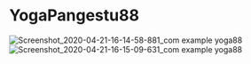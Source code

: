 # YogaPangestu88
![Screenshot_2020-04-21-16-14-58-881_com example yoga88](https://user-images.githubusercontent.com/64071824/79851648-ce501a80-83ef-11ea-91e2-c1ce58b96352.png)
![Screenshot_2020-04-21-16-15-09-631_com example yoga88](https://user-images.githubusercontent.com/64071824/79851665-d3ad6500-83ef-11ea-8c6a-8525705d59a6.png)
